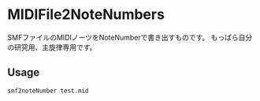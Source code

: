 # MIDIFile2NoteNumbers
SMFファイルのMIDIノーツをNoteNumberで書き出すものです。
もっぱら自分の研究用、主旋律専用です。

## Usage
```shell
smf2noteNumber test.mid
```
